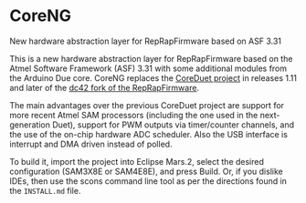 # CoreNG
New hardware abstraction layer for RepRapFirmware based on ASF 3.31

This is a new hardware abstraction layer for RepRapFirmware based on
the Atmel Software Framework (ASF) 3.31 with some additional modules
from the Arduino Due core.  CoreNG replaces the [CoreDuet
project](https://github.com/dcnewman/CoreDuet) in releases 1.11 and later
of the [dc42 fork of the
RepRapFirmware](https://github.com/dc42/RepRapFirmware).

The main advantages over the previous CoreDuet project are support for more
recent Atmel SAM processors (including the one used in the next-generation
Duet), support for PWM outputs via timer/counter channels, and the use of
the on-chip hardware ADC scheduler.  Also the USB interface is interrupt
and DMA driven instead of polled.

To build it, import the project into Eclipse Mars.2, select the desired
configuration (SAM3X8E or SAM4E8E), and press Build.  Or, if you dislike
IDEs, then use the scons command line tool as per the directions found
in the `INSTALL.md` file.
